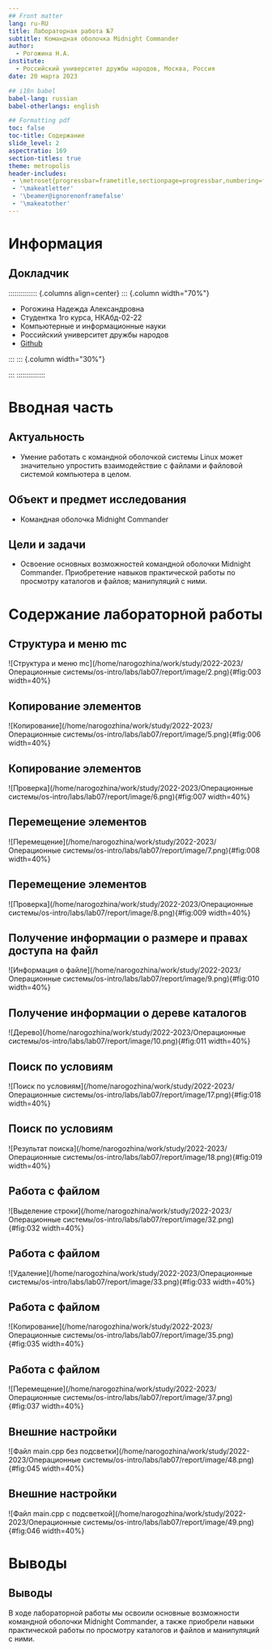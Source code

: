 ```yaml
---
## Front matter
lang: ru-RU
title: Лабораторная работа №7
subtitle: Командная оболочка Midnight Commander
author:
  - Рогожина Н.А.
institute:
  - Российский университет дружбы народов, Москва, Россия
date: 20 марта 2023

## i18n babel
babel-lang: russian
babel-otherlangs: english

## Formatting pdf
toc: false
toc-title: Содержание
slide_level: 2
aspectratio: 169
section-titles: true
theme: metropolis
header-includes:
 - \metroset{progressbar=frametitle,sectionpage=progressbar,numbering=fraction}
 - '\makeatletter'
 - '\beamer@ignorenonframefalse'
 - '\makeatother'
---
```


# Информация

## Докладчик

:::::::::::::: {.columns align=center}
::: {.column width="70%"}

  * Рогожина Надежда Александровна
  * Студентка 1го курса, НКАбд-02-22
  * Компьютерные и информационные науки
  * Российский университет дружбы народов
  * [Github](https://github.com/MikoGreen/study_2022-2023_os-intro)

:::
::: {.column width="30%"}

:::
::::::::::::::

# Вводная часть

## Актуальность

- Умение работать с командной оболочкой системы Linux может значительно упростить взаимодействие с файлами и файловой системой компьютера в целом.

## Объект и предмет исследования

- Командная оболочка Midnight Commander

## Цели и задачи

- Освоение основных возможностей командной оболочки Midnight Commander. Приобретение навыков практической работы по просмотру каталогов и файлов; манипуляций с ними.

# Содержание лабораторной работы

## Структура и меню mc

![Структура и меню mc](/home/narogozhina/work/study/2022-2023/Операционные системы/os-intro/labs/lab07/report/image/2.png){#fig:003 width=40%}

## Копирование элементов

![Копирование](/home/narogozhina/work/study/2022-2023/Операционные системы/os-intro/labs/lab07/report/image/5.png){#fig:006 width=40%}

## Копирование элементов

![Проверка](/home/narogozhina/work/study/2022-2023/Операционные системы/os-intro/labs/lab07/report/image/6.png){#fig:007 width=40%}

## Перемещение элементов

![Перемещение](/home/narogozhina/work/study/2022-2023/Операционные системы/os-intro/labs/lab07/report/image/7.png){#fig:008 width=40%}

## Перемещение элементов

![Проверка](/home/narogozhina/work/study/2022-2023/Операционные системы/os-intro/labs/lab07/report/image/8.png){#fig:009 width=40%}

## Получение информации о размере и правах доступа на файл

![Информация о файле](/home/narogozhina/work/study/2022-2023/Операционные системы/os-intro/labs/lab07/report/image/9.png){#fig:010 width=40%}

## Получение информации о дереве каталогов

![Дерево](/home/narogozhina/work/study/2022-2023/Операционные системы/os-intro/labs/lab07/report/image/10.png){#fig:011 width=40%}

## Поиск по условиям

![Поиск по условиям](/home/narogozhina/work/study/2022-2023/Операционные системы/os-intro/labs/lab07/report/image/17.png){#fig:018 width=40%}

## Поиск по условиям

![Результат поиска](/home/narogozhina/work/study/2022-2023/Операционные системы/os-intro/labs/lab07/report/image/18.png){#fig:019 width=40%}

## Работа с файлом

![Выделение строки](/home/narogozhina/work/study/2022-2023/Операционные системы/os-intro/labs/lab07/report/image/32.png){#fig:032 width=40%}

## Работа с файлом

![Удаление](/home/narogozhina/work/study/2022-2023/Операционные системы/os-intro/labs/lab07/report/image/33.png){#fig:033 width=40%}

## Работа с файлом

![Копирование](/home/narogozhina/work/study/2022-2023/Операционные системы/os-intro/labs/lab07/report/image/35.png){#fig:035 width=40%}

## Работа с файлом

![Перемещение](/home/narogozhina/work/study/2022-2023/Операционные системы/os-intro/labs/lab07/report/image/37.png){#fig:037 width=40%}

## Внешние настройки

![Файл main.cpp без подсветки](/home/narogozhina/work/study/2022-2023/Операционные системы/os-intro/labs/lab07/report/image/48.png){#fig:045 width=40%}

## Внешние настройки

![Файл main.cpp с подсветкой](/home/narogozhina/work/study/2022-2023/Операционные системы/os-intro/labs/lab07/report/image/49.png){#fig:046 width=40%}

# Выводы

## Выводы

В ходе лабораторной работы мы освоили основные возможности командной оболочки Midnight Commander, а также приобрели навыки практической работы по просмотру каталогов и файлов и манипуляций с ними.


